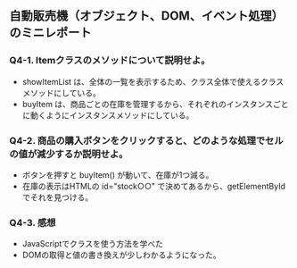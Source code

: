 ## 自動販売機（オブジェクト、DOM、イベント処理）のミニレポート
### Q4-1. Itemクラスのメソッドについて説明せよ。
* showItemList は、全体の一覧を表示するため、クラス全体で使えるクラスメソッドにしている。
* buyItem は、商品ごとの在庫を管理するから、それぞれのインスタンスごとに動くようにインスタンスメソッドにしている。
### Q4-2. 商品の購入ボタンをクリックすると、どのような処理でセルの値が減少するか説明せよ。
* ボタンを押すと buyItem() が動いて、在庫が1つ減る。
* 在庫の表示はHTMLの id="stock○○" で決めてあるから、getElementById でそれを見つける。
### Q4-3. 感想
* JavaScriptでクラスを使う方法を学べた
* DOMの取得と値の書き換えが少しわかるようになった。
